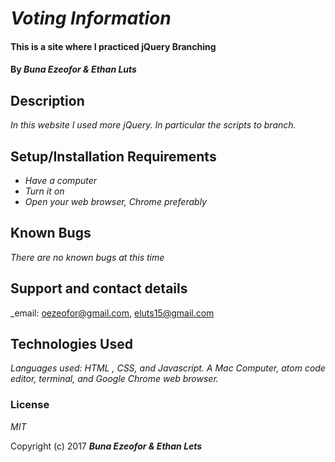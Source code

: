 # _Voting Information_

#### This is a site where I practiced jQuery Branching

#### By _Buna Ezeofor & Ethan Luts_

## Description

_In this website I used more jQuery.
In particular the scripts to branch._

## Setup/Installation Requirements

* _Have a computer_
* _Turn it on_
* _Open your web browser, Chrome preferably_

## Known Bugs

_There are no known bugs at this time_

## Support and contact details

_email: oezeofor@gmail.com, eluts15@gmail.com

## Technologies Used

_Languages used: HTML , CSS, and Javascript. A Mac Computer, atom code editor, terminal, and Google Chrome web browser._

### License

*MIT*

Copyright (c) 2017 **_Buna Ezeofor & Ethan Lets_**
